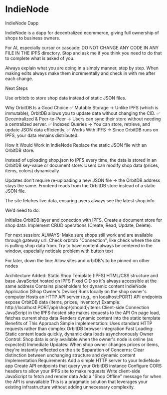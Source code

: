 # IndieNode
IndieNode Dapp

IndieNode is a dapp for decentralized ecommerce, giving full ownership of shops to business owners.

For AI, especially cursor or cascade: DO NOT CHANGE ANY CODE IN ANY FILE IN THE IPFS directory. Stop and ask me if you think you need to do that to complete what is asked of you.

Always explain what you are doing in a simply manner, step by step. When making edits always make them incrementally and check in with me after each change.

Next Steps

Use orbitdb to store shop data instead of static JSON files.

Why OrbitDB Is a Good Choice
✅ Mutable Storage → Unlike IPFS (which is immutable), OrbitDB allows you to update data without changing the CID.
✅ Decentralized & Peer-to-Peer → Users can sync their store without needing a centralized server.
✅ Indexed Queries → You can store, retrieve, and update JSON data efficiently.
✅ Works With IPFS → Since OrbitDB runs on IPFS, your data remains distributed.

How It Would Work in IndieNode
Replace the static JSON file with an OrbitDB store.

Instead of uploading shop.json to IPFS every time, the data is stored in an OrbitDB key-value or document store.
Users can modify shop data (prices, items, colors) dynamically.

Updates don’t require re-uploading a new JSON file → the OrbitDB address stays the same.
Frontend reads from the OrbitDB store instead of a static JSON file.

The site fetches live data, ensuring users always see the latest shop info.


We’d need to do:

Initialize OrbitDB layer and conection with IPFS.
Create a document store for shop data.
Implement CRUD operations (Create, Read, Update, Delete).

For next session:
ALWAYS: Make sure shops still work and are available through gateway url.
Check orbitdb "Connection", like check where the site is pulling shop data from.
Try to have content always be centered in the window, especially noticale problem with button text

For later, down the line:
Allow sites and orbiDB's to be pinned on other nodes



Architecture Added:
Static Shop Template (IPFS)
HTML/CSS structure and base JavaScript hosted on IPFS
Fixed CID so it's always accessible at the same address
Contains placeholders for dynamic content
IndieNode Application (Shop Owner's Device)
Runs locally on the shop owner's computer
Hosts an HTTP API server (e.g., on localhost:PORT)
API endpoints expose OrbitDB data (items, prices, inventory)
Example: http://localhost:PORT/api/shop/{shopId}/items
Client-side Connection
JavaScript in the IPFS-hosted site makes requests to the API
On page load, fetches current shop data
Renders dynamic content into the static template
Benefits of This Approach
Simple Implementation: Uses standard HTTP requests rather than complex OrbitDB browser integration
Fast Loading: Static content loads quickly, dynamic data loads asynchronously
Owner Control: Shop data is only available when the owner's node is online (as expected)
Immediate Updates: When shop owner changes prices or items, they're instantly reflected on the site
Separation of Concerns: Clear distinction between unchanging structure and dynamic content
Implementation Requirements
Add a simple HTTP server to your IndieNode app
Create API endpoints that query your OrbitDB instance
Configure CORS headers to allow your IPFS site to make requests
Write client-side JavaScript to fetch and render data
Add a "Shop Offline" message for when the API is unavailable
This is a pragmatic solution that leverages your existing infrastructure without adding unnecessary complexity.
